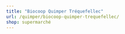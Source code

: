 ```yaml
---
title: "Biocoop Quimper Tréquefellec"
url: /quimper/biocoop-quimper-trequefellec/
shop: supermarché
---
```

